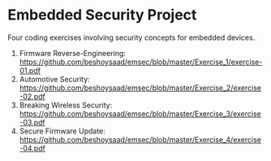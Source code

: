 # Embedded Security Project
Four coding exercises involving security concepts for embedded devices.

1. Firmware Reverse-Engineering: https://github.com/beshoysaad/emsec/blob/master/Exercise_1/exercise-01.pdf
2. Automotive Security: https://github.com/beshoysaad/emsec/blob/master/Exercise_2/exercise-02.pdf
3. Breaking Wireless Security: https://github.com/beshoysaad/emsec/blob/master/Exercise_3/exercise-03.pdf
4. Secure Firmware Update: https://github.com/beshoysaad/emsec/blob/master/Exercise_4/exercise-04.pdf
